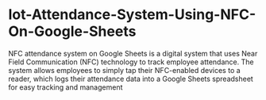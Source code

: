 # Iot-Attendance-System-Using-NFC-On-Google-Sheets
NFC attendance system on Google Sheets is a digital system that uses Near Field Communication (NFC) technology to track employee attendance. The system allows employees to simply tap their NFC-enabled devices to a reader, which logs their attendance data into a Google Sheets spreadsheet for easy tracking and management
